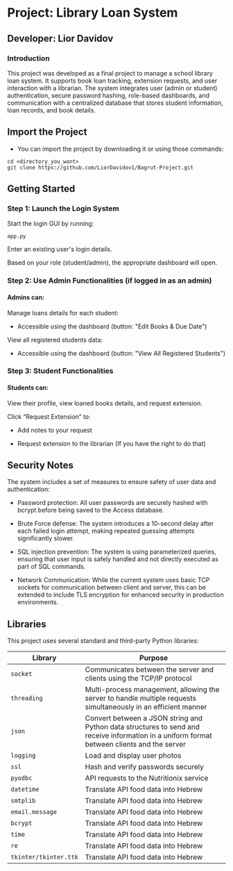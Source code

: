 # Project: Library Loan System

## Developer: Lior Davidov

### Introduction

This project was developed as a final project to manage a school library loan system. It supports book loan tracking, extension requests, and user interaction with a librarian. The system integrates user (admin or student) authentication, secure password hashing, role-based dashboards, and communication with a centralized database that stores student information, loan records, and book details.

## Import the Project

- You can import the project by downloading it or using those commands:
```
cd <directory_you_want>
git clone https://github.com/LiorDavidov1/Bagrut-Project.git
```

## Getting Started

### Step 1: Launch the Login System

Start the login GUI by running:
```
app.py
```
Enter an existing user's login details.

Based on your role (student/admin), the appropriate dashboard will open.

### Step 2: Use Admin Functionalities (if logged in as an admin)

#### Admins can:

Manage loans details for each student:

- Accessible using the dashboard (button: "Edit Books & Due Date")

View all registered students data:

- Accessible using the dashboard (button: "View All Registered Students")

### Step 3: Student Functionalities

#### Students can:

View their profile, view loaned books details, and request extension.

Click “Request Extension” to:

- Add notes to your request

- Request extension to the librarian (If you have the right to do that)

## Security Notes

The system includes a set of measures to ensure safety of user data and authentication:

- Password protection: All user passwords are securely hashed with bcrypt before being saved to the Access database.

- Brute Force defense: The system introduces a 10-second delay after each failed login attempt, making repeated guessing attempts significantly slower.

- SQL injection prevention: The system is using parameterized queries, ensuring that user input is safely handled and not directly executed as part of SQL commands.

- Network Communication: While the current system uses basic TCP sockets for communication between client and server, this can be extended to include TLS encryption for enhanced security in production environments.

## Libraries

This project uses several standard and third-party Python libraries:

| Library                | Purpose                                                                            |
|------------------------|------------------------------------------------------------------------------------|
| `socket`               | Communicates between the server and clients using the TCP/IP protocol    |
| `threading`            | Multi-process management, allowing the server to handle multiple requests simultaneously in an efficient manner                   |
| `json`                 | Convert between a JSON string and Python data structures to send and receive information in a uniform format between clients and the server     |
| `logging`              | Load and display user photos                            |
| `ssl`                  | Hash and verify passwords securely                      |
| `pyodbc`               | API requests to the Nutritionix service                 |
| `datetime`             | Translate API food data into Hebrew                     |
| `smtplib`              | Translate API food data into Hebrew                     |
| `email.message`        | Translate API food data into Hebrew                     |
| `bcrypt`               | Translate API food data into Hebrew                     |
| `time`                 | Translate API food data into Hebrew                     |
| `re`                   | Translate API food data into Hebrew                     |
| `tkinter/tkinter.ttk`  | Translate API food data into Hebrew                     |


